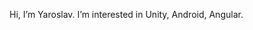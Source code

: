 Hi, I’m Yaroslav.
I’m interested in Unity, Android, Angular.


<!---
Yarik8706/Yarik8706 is a ✨ special ✨ repository because its `README.md` (this file) appears on your GitHub profile.
You can click the Preview link to take a look at your changes.
--->
